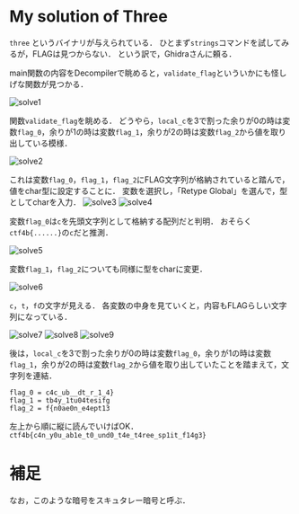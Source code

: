 # My solution of Three
`three` というバイナリが与えられている．
ひとまず`strings`コマンドを試してみるが，FLAGは見つからない．
という訳で，Ghidraさんに頼る．

main関数の内容をDecompilerで眺めると，`validate_flag`といういかにも怪しげな関数が見つかる．

![solve1](https://github.com/Conceal104/ctf_practice/blob/main/reversing/SECCON-Beginners-CTF-2023/Three/solve/assets/solve1.png)

関数`validate_flag`を眺める．
どうやら，`local_c`を3で割った余りが0の時は変数`flag_0`，余りが1の時は変数`flag_1`，余りが2の時は変数`flag_2`から値を取り出している模様．

![solve2](https://github.com/Conceal104/ctf_practice/blob/main/reversing/SECCON-Beginners-CTF-2023/Three/solve/assets/solve2.png)

これは変数`flag_0`，`flag_1`，`flag_2`にFLAG文字列が格納されていると踏んで，値をchar型に設定することに．
変数を選択し，「Retype Global」を選んで，型としてcharを入力．
![solve3](https://github.com/Conceal104/ctf_practice/blob/main/reversing/SECCON-Beginners-CTF-2023/Three/solve/assets/solve3.png)
![solve4](https://github.com/Conceal104/ctf_practice/blob/main/reversing/SECCON-Beginners-CTF-2023/Three/solve/assets/solve4.png)

変数`flag_0`は`c`を先頭文字列として格納する配列だと判明．
おそらく`ctf4b{......}`の`c`だと推測．

![solve5](https://github.com/Conceal104/ctf_practice/blob/main/reversing/SECCON-Beginners-CTF-2023/Three/solve/assets/solve5.png)

変数`flag_1`，`flag_2`についても同様に型をcharに変更．

![solve6](https://github.com/Conceal104/ctf_practice/blob/main/reversing/SECCON-Beginners-CTF-2023/Three/solve/assets/solve6.png)

`c`，`t`，`f`の文字が見える．
各変数の中身を見ていくと，内容もFLAGらしい文字列になっている．

![solve7](https://github.com/Conceal104/ctf_practice/blob/main/reversing/SECCON-Beginners-CTF-2023/Three/solve/assets/solve7.png)
![solve8](https://github.com/Conceal104/ctf_practice/blob/main/reversing/SECCON-Beginners-CTF-2023/Three/solve/assets/solve8.png)
![solve9](https://github.com/Conceal104/ctf_practice/blob/main/reversing/SECCON-Beginners-CTF-2023/Three/solve/assets/solve9.png)

後は，`local_c`を3で割った余りが0の時は変数`flag_0`，余りが1の時は変数`flag_1`，余りが2の時は変数`flag_2`から値を取り出していたことを踏まえて，文字列を連結．
```
flag_0 = c4c_ub__dt_r_1_4}
flag_1 = tb4y_1tu04tesifg
flag_2 = f{n0ae0n_e4ept13
```

左上から順に縦に読んでいけばOK．
`ctf4b{c4n_y0u_ab1e_t0_und0_t4e_t4ree_sp1it_f14g3}`

# 補足
なお，このような暗号をスキュタレー暗号と呼ぶ．
